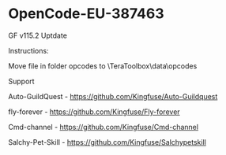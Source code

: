 # OpenCode-EU-387463

GF v115.2 Uptdate

Instructions:

   Move file in folder opcodes to \TeraToolbox\data\opcodes
    
Support

   Auto-GuildQuest - https://github.com/Kingfuse/Auto-Guildquest
    
   fly-forever - https://github.com/Kingfuse/Fly-forever

   Cmd-channel - https://github.com/Kingfuse/Cmd-channel

   Salchy-Pet-Skill - https://github.com/Kingfuse/Salchypetskill
